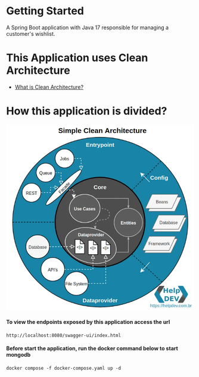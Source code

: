 # Getting Started

A Spring Boot application with Java 17 responsible for managing a customer's wishlist.

# This Application uses Clean Architecture
- [What is Clean Architecture?](https://medium.com/luizalabs/descomplicando-a-clean-architecture-cf4dfc4a1ac6)

# How this application is divided?

![drawing](src/main/resources/static/simple-clean-arch.webp)

#### To view the endpoints exposed by this application access the url
``` 
http://localhost:8080/swagger-ui/index.html
```

#### Before start the application, run the docker command below to start mongodb
```
docker compose -f docker-compose.yaml up -d
```
